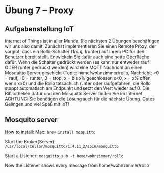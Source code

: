 # Übung 7 – Proxy

## Aufgabenstellung IoT
Internet of Things ist in aller Munde. Die nächsten 2 Übungen beschäftigen wir uns also damit. Zunächst implementieren Sie einen Remote Proxy, der vorgibt, dass ein Rollo-Schalter (1*rauf, 1*runter) auf Ihrem PC für den Benutzer bereit stellt. Entwickeln Sie dafür auch eine nette Oberfläche dafür. Wenn die Schalter gedrückt werden (es kann nur entweder rauf ODER runter gedrückt werden) wird eine MQTT Nachricht an einen Mosquitto Server geschickt (Topic: home/wohnzimmer/rollo, Nachricht: >0 = rauf, -0 = runter, 0 = stop, x = bis x% geschlossen x<0, x = x% offen wenn x>0) und die Rollo tatsächlich runter oder raufgefahren, die Rollo stoppt automatisch am Endpunkt und setzt den Wert wieder auf 0.
Die Bibliotheken dafür und den Mosquitto Server finden Sie im Internet. ACHTUNG: Sie benötigen die Lösung auch für die nächste Übung.
Gutes Gelingen und viel Spaß mit IoT!

## Mosquito server
 How to install:
 Mac: `brew install mosquitto`
 
 Start the Broker(Server):
 `/usr/local/Cellar/mosquitto/1.4.11_2/sbin/mosquitto`
 
 Start a Listener:
 `mosquitto_sub -t home/wohnzimmer/rollo`
 
 Now the Listener shows every message from home/wohnzimmer/rollo
